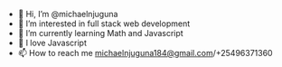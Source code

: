 - 👋 Hi, I’m @michaelnjuguna
- 👀 I’m interested in full stack web development
- 🌱 I’m currently learning Math and Javascript
- 💞 I love Javascript
- 📫 How to reach me michaelnjuguna184@gmail.com/+25496371360

<!---
michaelnjuguna/michaelnjuguna is a ✨ special ✨ repository because its `README.md` (this file) appears on your GitHub profile.
You can click the Preview link to take a look at your changes.
--->
